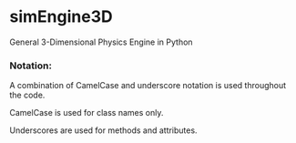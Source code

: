 # simEngine3D
General 3-Dimensional Physics Engine in Python

### Notation:
A combination of CamelCase and underscore notation is used throughout the code.

CamelCase is used for class names only.

Underscores are used for methods and attributes. 
